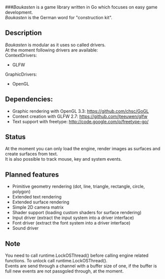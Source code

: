 ###*Baukasten* is a game library written in Go which focuses on easy game development.<br>*Baukasten* is the German word for "construction kit".

## Description
*Baukasten* is modular as it uses so called drivers. <br>
At the moment following drivers are available:<br>
ContextDrivers:

- GLFW

GraphicDrivers:

- OpenGL

## Dependencies:
- Graphic rendering with OpenGL 3.3: https://github.com/chsc/GoGL
- Context creation with GLFW 2.7: https://github.com/jteeuwen/glfw
- Text support with freetype: http://code.google.com/p/freetype-go/

## Status
At the moment you can only load the engine, render images as surfaces and create surfaces from text.<br>
It is also possible to track mouse, key and system events.

## Planned features
- Primitive geometry rendering (dot, line, triangle, rectangle, circle, polygon)
- Extended text rendering
- Extended surface rendering
- Simple 2D camera matrix
- Shader support (loading custom shaders for surface rendering)
- Input driver (extract the input system into a driver interface)
- Font driver (extract the font system into a driver interface)
- Sound driver

## Note
You need to call runtime.LockOSThread() before calling engine related functions. To unlock call runtime.LockOSThread().<br>
Events are send through a channel with a buffer size of one, if the buffer is full new events are not passgoled through, at the moment.